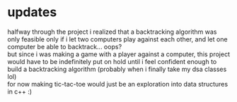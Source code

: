 # updates
halfway through the project i realized that a backtracking algorithm was only feasible only if i let two computers play against each other, and let one computer be able to backtrack... oops?    
but since i was making a game with a player against a computer, this project would have to be indefinitely put on hold until i feel confident enough to build a backtracking algorithm (probably when i finally take my dsa classes lol)    
for now making tic-tac-toe would just be an exploration into data structures in c++ :)
